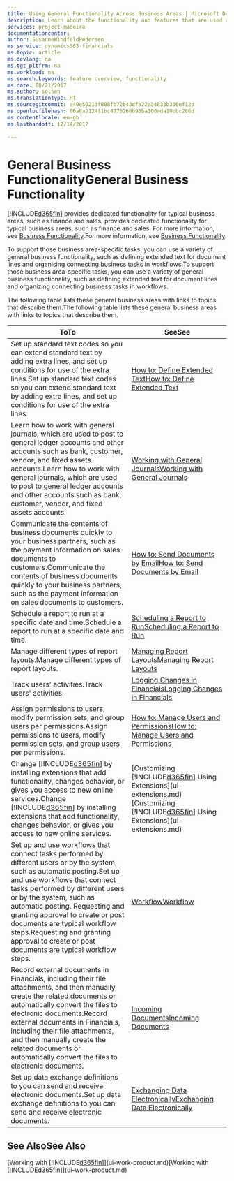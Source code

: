 ```yaml
---
title: Using General Functionality Across Business Areas | Microsoft Docs
description: Learn about the functionality and features that are used across business areas in Dynamics 365 Business edition .
services: project-madeira
documentationcenter: 
author: SusanneWindfeldPedersen
ms.service: dynamics365-financials
ms.topic: article
ms.devlang: na
ms.tgt_pltfrm: na
ms.workload: na
ms.search.keywords: feature overview, functionality
ms.date: 08/21/2017
ms.author: solsen
ms.translationtype: HT
ms.sourcegitcommit: a49e50213f808fb72b43dfa22a34833b306ef12d
ms.openlocfilehash: 66a8a2124f1bc4775268b95ba100ada19cbc286d
ms.contentlocale: en-gb
ms.lasthandoff: 12/14/2017

---
```

# <a name="general-business-functionality"></a><span data-ttu-id="3eb78-103">General Business Functionality</span><span class="sxs-lookup"><span data-stu-id="3eb78-103">General Business Functionality</span></span>
[!INCLUDE[d365fin](includes/d365fin_md.md)]<span data-ttu-id="3eb78-104"> provides dedicated functionality for typical business areas, such as finance and sales.</span><span class="sxs-lookup"><span data-stu-id="3eb78-104"> provides dedicated functionality for typical business areas, such as finance and sales.</span></span> <span data-ttu-id="3eb78-105">For more information, see [Business Functionality](madeira-business-functionality.md).</span><span class="sxs-lookup"><span data-stu-id="3eb78-105">For more information, see [Business Functionality](madeira-business-functionality.md).</span></span>

<span data-ttu-id="3eb78-106">To support those business area-specific tasks, you can use a variety of general business functionality, such as defining extended text for document lines and organising connecting business tasks in workflows.</span><span class="sxs-lookup"><span data-stu-id="3eb78-106">To support those business area-specific tasks, you can use a variety of general business functionality, such as defining extended text for document lines and organizing connecting business tasks in workflows.</span></span>



<span data-ttu-id="3eb78-107">The following table lists these general business areas with links to topics that describe them.</span><span class="sxs-lookup"><span data-stu-id="3eb78-107">The following table lists these general business areas with links to topics that describe them.</span></span>

| <span data-ttu-id="3eb78-108">To</span><span class="sxs-lookup"><span data-stu-id="3eb78-108">To</span></span> | <span data-ttu-id="3eb78-109">See</span><span class="sxs-lookup"><span data-stu-id="3eb78-109">See</span></span> |
| --- | --- |
| <span data-ttu-id="3eb78-110">Set up standard text codes so you can extend standard text by adding extra lines, and set up conditions for use of the extra lines.</span><span class="sxs-lookup"><span data-stu-id="3eb78-110">Set up standard text codes so you can extend standard text by adding extra lines, and set up conditions for use of the extra lines.</span></span> |[<span data-ttu-id="3eb78-111">How to: Define Extended Text</span><span class="sxs-lookup"><span data-stu-id="3eb78-111">How to: Define Extended Text</span></span>](ui-how-define-ext-text.md) |
| <span data-ttu-id="3eb78-112">Learn how to work with general journals, which are used to post to general ledger accounts and other accounts such as bank, customer, vendor, and fixed assets accounts.</span><span class="sxs-lookup"><span data-stu-id="3eb78-112">Learn how to work with general journals, which are used to post to general ledger accounts and other accounts such as bank, customer, vendor, and fixed assets accounts.</span></span> |[<span data-ttu-id="3eb78-113">Working with General Journals</span><span class="sxs-lookup"><span data-stu-id="3eb78-113">Working with General Journals</span></span>](ui-work-general-journals.md) |
| <span data-ttu-id="3eb78-114">Communicate the contents of business documents quickly to your business partners, such as the payment information on sales documents to customers.</span><span class="sxs-lookup"><span data-stu-id="3eb78-114">Communicate the contents of business documents quickly to your business partners, such as the payment information on sales documents to customers.</span></span> |[<span data-ttu-id="3eb78-115">How to: Send Documents by Email</span><span class="sxs-lookup"><span data-stu-id="3eb78-115">How to: Send Documents by Email</span></span>](ui-how-send-documents-email.md) |
| <span data-ttu-id="3eb78-116">Schedule a report to run at a specific date and time.</span><span class="sxs-lookup"><span data-stu-id="3eb78-116">Schedule a report to run at a specific date and time.</span></span> |[<span data-ttu-id="3eb78-117">Scheduling a Report to Run</span><span class="sxs-lookup"><span data-stu-id="3eb78-117">Scheduling a Report to Run</span></span>](ui-work-report.md#ScheduleReport) |
| <span data-ttu-id="3eb78-118">Manage different types of report layouts.</span><span class="sxs-lookup"><span data-stu-id="3eb78-118">Manage different types of report layouts.</span></span> |[<span data-ttu-id="3eb78-119">Managing Report Layouts</span><span class="sxs-lookup"><span data-stu-id="3eb78-119">Managing Report Layouts</span></span>](ui-manage-report-layouts.md) |
| <span data-ttu-id="3eb78-120">Track users' activities.</span><span class="sxs-lookup"><span data-stu-id="3eb78-120">Track users' activities.</span></span>|[<span data-ttu-id="3eb78-121">Logging Changes in Financials</span><span class="sxs-lookup"><span data-stu-id="3eb78-121">Logging Changes in Financials</span></span>](across-log-changes.md)|
|<span data-ttu-id="3eb78-122">Assign permissions to users, modify permission sets, and group users per permissions.</span><span class="sxs-lookup"><span data-stu-id="3eb78-122">Assign permissions to users, modify permission sets, and group users per permissions.</span></span>|[<span data-ttu-id="3eb78-123">How to: Manage Users and Permissions</span><span class="sxs-lookup"><span data-stu-id="3eb78-123">How to: Manage Users and Permissions</span></span>](ui-how-users-permissions.md)|
| <span data-ttu-id="3eb78-124">Change [!INCLUDE[d365fin](includes/d365fin_md.md)] by installing extensions that add functionality, changes behavior, or gives you access to new online services.</span><span class="sxs-lookup"><span data-stu-id="3eb78-124">Change [!INCLUDE[d365fin](includes/d365fin_md.md)] by installing extensions that add functionality, changes behavior, or gives you access to new online services.</span></span> |<span data-ttu-id="3eb78-125">[Customizing [!INCLUDE[d365fin](includes/d365fin_md.md)] Using Extensions](ui-extensions.md)</span><span class="sxs-lookup"><span data-stu-id="3eb78-125">[Customizing [!INCLUDE[d365fin](includes/d365fin_md.md)] Using Extensions](ui-extensions.md)</span></span> |
|<span data-ttu-id="3eb78-126">Set up and use workflows that connect tasks performed by different users or by the system, such as automatic posting.</span><span class="sxs-lookup"><span data-stu-id="3eb78-126">Set up and use workflows that connect tasks performed by different users or by the system, such as automatic posting.</span></span> <span data-ttu-id="3eb78-127">Requesting and granting approval to create or post documents are typical workflow steps.</span><span class="sxs-lookup"><span data-stu-id="3eb78-127">Requesting and granting approval to create or post documents are typical workflow steps.</span></span>|[<span data-ttu-id="3eb78-128">Workflow</span><span class="sxs-lookup"><span data-stu-id="3eb78-128">Workflow</span></span>](across-workflow.md)|
|<span data-ttu-id="3eb78-129">Record external documents in Financials, including their file attachments, and then manually create the related documents or automatically convert the files to electronic documents.</span><span class="sxs-lookup"><span data-stu-id="3eb78-129">Record external documents in Financials, including their file attachments, and then manually create the related documents or automatically convert the files to electronic documents.</span></span>|[<span data-ttu-id="3eb78-130">Incoming Documents</span><span class="sxs-lookup"><span data-stu-id="3eb78-130">Incoming Documents</span></span>](across-income-documents.md)|
| <span data-ttu-id="3eb78-131">Set up data exchange definitions to you can send and receive electronic documents.</span><span class="sxs-lookup"><span data-stu-id="3eb78-131">Set up data exchange definitions to you can send and receive electronic documents.</span></span> |[<span data-ttu-id="3eb78-132">Exchanging Data Electronically</span><span class="sxs-lookup"><span data-stu-id="3eb78-132">Exchanging Data Electronically</span></span>](across-data-exchange.md) |

## <a name="see-also"></a><span data-ttu-id="3eb78-133">See Also</span><span class="sxs-lookup"><span data-stu-id="3eb78-133">See Also</span></span>
<span data-ttu-id="3eb78-134">[Working with [!INCLUDE[d365fin](includes/d365fin_md.md)]](ui-work-product.md)</span><span class="sxs-lookup"><span data-stu-id="3eb78-134">[Working with [!INCLUDE[d365fin](includes/d365fin_md.md)]](ui-work-product.md)</span></span>

